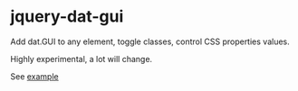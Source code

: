 jquery-dat-gui
==============

Add dat.GUI to any element, toggle classes, control CSS properties values.

Highly experimental, a lot will change.

See [example](http://toys.namebound.com/jquery-dat-gui/example/index.html)